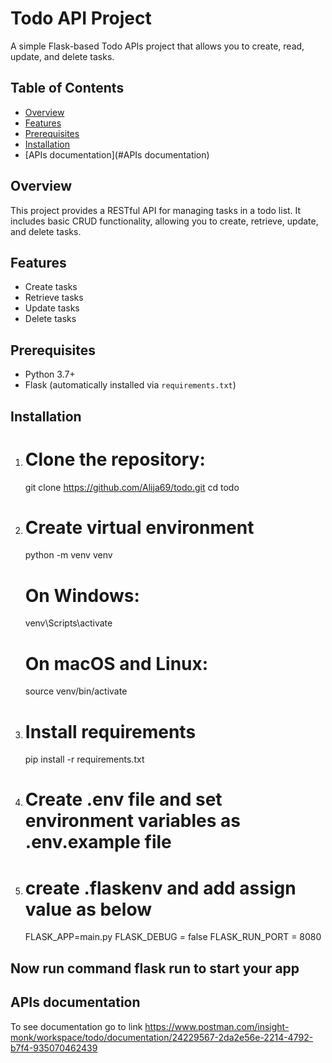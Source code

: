 # Todo API Project

A simple Flask-based Todo APIs project that allows you to create, read, update, and delete tasks.

## Table of Contents

- [Overview](#overview)
- [Features](#features)
- [Prerequisites](#prerequisites)
- [Installation](#installation)
- [APIs documentation](#APIs documentation)


## Overview
This project provides a RESTful API for managing tasks in a todo list. It includes basic CRUD functionality, allowing you to create, retrieve, update, and delete tasks. 

## Features
- Create tasks
- Retrieve tasks
- Update tasks
- Delete tasks

## Prerequisites
- Python 3.7+
- Flask (automatically installed via `requirements.txt`)

## Installation
1. # Clone the repository:
   git clone https://github.com/Alija69/todo.git
   cd todo

2. # Create virtual environment
     python -m venv venv
   # On Windows:
    venv\Scripts\activate
   # On macOS and Linux:
    source venv/bin/activate
   
3. # Install requirements
    pip install -r requirements.txt

4. # Create .env file and set environment variables as .env.example file
   
5. # create .flaskenv and add assign value as below
     FLASK_APP=main.py
     FLASK_DEBUG = false
     FLASK_RUN_PORT = 8080
   
## Now run command flask run to start your app

## APIs documentation
   To see documentation go to link https://www.postman.com/insight-monk/workspace/todo/documentation/24229567-2da2e56e-2214-4792-b7f4-935070462439
   



